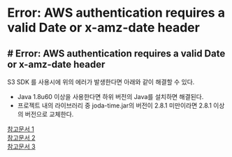 # Error: AWS authentication requires a valid Date or x-amz-date header

## # Error: AWS authentication requires a valid Date or x-amz-date header
S3 SDK 를 사용시에 위의 에러가 발생한다면 아래와 같이 해결할 수 있다.
* Java 1.8u60 이상을 사용한다면 하위 버전의 Java를 설치하면 해결된다.
* 프로젝트 내의 라이브러리 중 joda-time.jar의 버전이 2.8.1 미만이라면 2.8.1 이상의 버전으로 교체한다.

[참고문서 1](https://stackoverflow.com/questions/32058431/aws-java-sdk-aws-authentication-requires-a-valid-date-or-x-amz-date-header)  
[참고문서 2](https://github.com/aws/aws-sdk-java/issues/484)  
[참고문서 3](https://github.com/aws/aws-sdk-java/issues/444)
